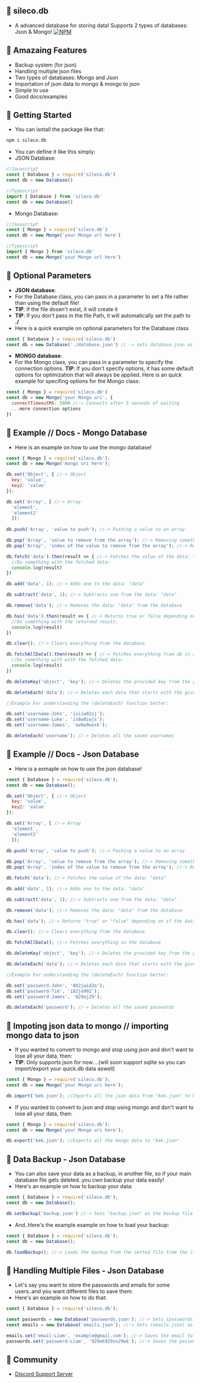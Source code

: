 ## 🔮 sileco.db
- A advanced database for storing data! Supports 2 types of databases: Json & Mongo!
[![NPM](https://nodei.co/npm/sileco.db.png)](https://nodei.co/npm/sileco.db/)
## 🔮 Amazaing Features
- Backup system (for json)
- Handling multiple json files
- Two types of databases: Mongo and Json
- Importation of json data to mongo & mongo to json
- Simple to use
- Good docs/examples
## 🔮 Getting Started
- You can isntall the package like that:
```bash
npm i sileco.db
```
- You can define it like this simply:
- JSON Database:
```javascript
//Javascript
const { Database } = require('sileco.db')
const db = new Database()
```
```typescript
//Typescript
import { Database } from 'sileco.db'
const db = new Database()
```
- Mongo Database:
```javascript
//Javascript
const { Mongo } = require('sileco.db')
const db = new Mongo('your Mongo url here')
```
```typescript
//Typescript
import { Mongo } from 'sileco.db'
const db = new Mongo('your Mongo url here')
```
## 🔮 Optional Parameters
- **JSON database**:
- For the Database class, you can pass in a parameter to set a file rather than using the default file! 
- **TIP**: If the file dosen't exist, it will create it
- **TIP**: If you don't pass in the file Path, it will automatically set the path to **./**
- Here is a quick example on optional parameters for the Database class
```javascript
const { Database } = require('sileco.db')
const db = new Database('./database.json') // -> sets database.json as the database file
```
- **MONGO database**:
- For the Mongo class, you can pass in a parameter to specify the connection options.
**TIP**: If you don't specify options, it has some default options for optimization that will always be applied.
Here is an quick example for specifing options for the Mongo class:
```javascript
const { Mongo } = require('sileco.db')
const db = new Mongo('your Mongo uri', {
  connectTimeoutMS: 5000 //-> Connects after 5 seconds of waiting
  ...more connection options
})
```
## 🔮 Example // Docs - Mongo Database
- Here is an example on how to use the mongo database!
```javascript
const { Mongo } = require('sileco.db');
const db = new Mongo('mongo uri here');

db.set('Object', { //-> Object
  key: 'value',
  key2: 'value'
});

db.set('Array', [ //-> Array
  'element', 
  'element2'
  ]);
  
db.push('Array', 'value to push'); //-> Pushing a value to an array

db.pop('Array', 'value to remove from the array'); //-> Removing something from an array (using value)
db.pop('Array', 'index of the value to remove from the array'); //-> Removing something from an array (using index)

db.fetch('data').then(result => { //-> Fetches the value of the data: "data"
  //Do something with the fetched data:
  console.log(result)
})

db.add('data', 1); //-> Adds one to the data: "data"

db.subtract('data', 1); //-> Subtracts one from the data: "data"

db.remove('data'); //-> Removes the data: "data" from the database

db.has('data').then(result => { //-> Returns true or false depending on if the db has the provided data or not.
  //Do something with the returned result:
  console.log(result)
})

db.clear(); //-> Clears everything from the database

db.fetchAllData().then(result => { //-> Fetches everything from db in an array with object elements for each document.
  //Do something with with the fetched data:
  console.log(result)
})

db.deleteKey('object', 'key'); //-> Deletes the provided key from the given object

db.deleteEach('data'); //-> Deletes each data that starts with the given parameter

//Example For understanding the (deleteEach) function better:

db.set('username-John', 'isiiw92sj');
db.set('username-Luke', 'is8w8iwjs');
db.set('username-James', 'ow9w9wosk');

db.deleteEach('username'); //-> Deletes all the saved usernames
```
## 🔮 Example // Docs - Json Database
- Here is a exmaple on how to use the json database!
```javascript
const { Database } = require('sileco.db');
const db = new Database();

db.set('Object', { //-> Object
  key: 'value',
  key2: 'value'
});

db.set('Array', [ //-> Array
  'element', 
  'element2'
  ]);
  
db.push('Array', 'value to push'); //-> Pushing a value to an array

db.pop('Array', 'value to remove from the array'); //-> Removing something from an array (using value)
db.pop('Array', 'index of the value to remove from the array'); //-> Removing something from an array (using index)

db.fetch('data'); //-> Fetches the value of the data: "data"

db.add('data', 1); //-> Adds one to the data: "data"

db.subtract('data', 1); //-> Subtracts one from the data: "data"

db.remove('data'); //-> Removes the data: "data" from the database

db.has('data'); //-> Returns "true" or "false" depending on if the database has the provided data or not.

db.clear(); //-> Clears everything from the database

db.fetchAllData(); //-> Fetches everything in the database

db.deleteKey('object', 'key'); //-> Deletes the provided key from the given object

db.deleteEach('data'); //-> Deletes each data that starts with the given parameter

//Example For understanding the (deleteEach) function better:

db.set('password-John', '882jwid2o');
db.set('password-Tim', 'i82je992');
db.set('password-James', '829ej29');

db.deleteEach('password'); //-> Deletes all the saved passwords
```
## 🔮 Impoting json data to mongo // importing mongo data to json
- If you wanted to convert to mongo and stop using json and don't want to lose all your data, then:
- **TIP**: Only supports json for now....(will soon support sqlite so you can import/export your quick.db data aswell)
```javascript
const { Mongo } = require('sileco.db');
const db = new Mongo('your Mongo uri here');

db.import('kek.json'); //Imports all the json data from "kek.json" to MongoDb.
```
- If you wanted to convert to json and stop using mongo and don't want to lose all your data, then:
```javascript
const { Mongo } = require('sileco.db');
const db = new Mongo('your Mongo uri here');

db.export('kek.json'); //Exports all the mongo data to "kek.json"
```
## 🔮 Data Backup - Json Database
- You can also save your data as a backup, in another file, so if your main database file gets deleted..you cwn backup your data easily!
- Here's an example on how to backup your data:
```javascript
const { Database } = require('sileco.db');
const db = new Database();

db.setBackup('backup.json') //-> Sets "backup.json" as the backup file (As the file path wasn't mentioned, it will be "./backup.json")
```
- And..Here's the example example on how to load your backup:
```javascript
const { Database } = require('sileco.db');
const db = new Database();

db.loadBackup(); //-> Loads the backup from the setted file from the (setBackup) function 
```
## 🔮 Handling Multiple Files - Json Database
- Let's say you want to store the passwords and emails for some users..and you want different files to save them.
- Here's an example on how to do that:
```javascript
const { Database } = require('sileco.db');

const passwords = new Database('passwords.json'); //-> Sets (passwords.json) as the file for saving passwords
const emails = new Database('emails.json'); //-> Sets (emails.json) as the file for saving emails

emails.set('email-Liam', 'example@gmail.com'); //-> Saves the email to the (emails.json) file
passwords.set('password-Liam', '929ek929so29wk'); //-> Saves the password to the (password.json)
```
## 🔮 Community
- [Discord Support Server](https://m.youtube.com/watch?v=dQw4w9WgXcQ)
